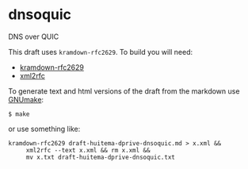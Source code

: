 # dnsoquic
DNS over QUIC

This draft uses `kramdown-rfc2629`. To build you will need:

* [kramdown-rfc2629](https://github.com/cabo/kramdown-rfc2629)
* [xml2rfc](https://xml2rfc.tools.ietf.org)

To generate text and html versions of the draft from the markdown use
[GNUmake](https://www.gnu.org/software/make/):

    $ make

or use something like:
~~~
kramdown-rfc2629 draft-huitema-dprive-dnsoquic.md > x.xml &&
     xml2rfc --text x.xml && rm x.xml &&
     mv x.txt draft-huitema-dprive-dnsoquic.txt
~~~
